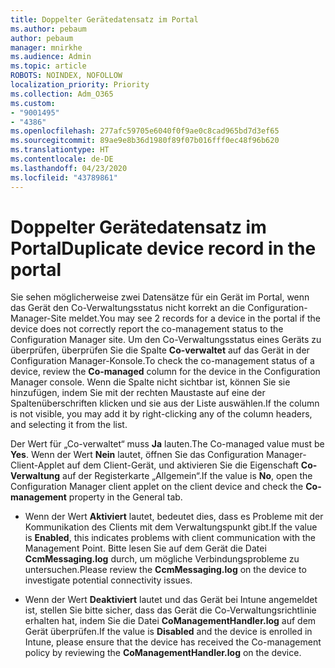```yaml
---
title: Doppelter Gerätedatensatz im Portal
ms.author: pebaum
author: pebaum
manager: mnirkhe
ms.audience: Admin
ms.topic: article
ROBOTS: NOINDEX, NOFOLLOW
localization_priority: Priority
ms.collection: Adm_O365
ms.custom:
- "9001495"
- "4386"
ms.openlocfilehash: 277afc59705e6040f0f9ae0c8cad965bd7d3ef65
ms.sourcegitcommit: 89ae9e8b36d1980f89f07b016fff0ec48f96b620
ms.translationtype: HT
ms.contentlocale: de-DE
ms.lasthandoff: 04/23/2020
ms.locfileid: "43789861"
---
```

# <a name="duplicate-device-record-in-the-portal"></a><span data-ttu-id="2d89a-102">Doppelter Gerätedatensatz im Portal</span><span class="sxs-lookup"><span data-stu-id="2d89a-102">Duplicate device record in the portal</span></span>

<span data-ttu-id="2d89a-103">Sie sehen möglicherweise zwei Datensätze für ein Gerät im Portal, wenn das Gerät den Co-Verwaltungsstatus nicht korrekt an die Configuration-Manager-Site meldet.</span><span class="sxs-lookup"><span data-stu-id="2d89a-103">You may see 2 records for a device in the portal if the device does not correctly report the co-management status to the Configuration Manager site.</span></span> <span data-ttu-id="2d89a-104">Um den Co-Verwaltungsstatus eines Geräts zu überprüfen, überprüfen Sie die Spalte **Co-verwaltet** auf das Gerät in der Configuration Manager-Konsole.</span><span class="sxs-lookup"><span data-stu-id="2d89a-104">To check the co-management status of a device, review the **Co-managed** column for the device in the Configuration Manager console.</span></span> <span data-ttu-id="2d89a-105">Wenn die Spalte nicht sichtbar ist, können Sie sie hinzufügen, indem Sie mit der rechten Maustaste auf eine der Spaltenüberschriften klicken und sie aus der Liste auswählen.</span><span class="sxs-lookup"><span data-stu-id="2d89a-105">If the column is not visible, you may add it by right-clicking any of the column headers, and selecting it from the list.</span></span>

<span data-ttu-id="2d89a-106">Der Wert für „Co-verwaltet“ muss **Ja** lauten.</span><span class="sxs-lookup"><span data-stu-id="2d89a-106">The Co-managed value must be **Yes**.</span></span> <span data-ttu-id="2d89a-107">Wenn der Wert **Nein** lautet, öffnen Sie das Configuration Manager-Client-Applet auf dem Client-Gerät, und aktivieren Sie die Eigenschaft **Co-Verwaltung** auf der Registerkarte „Allgemein“.</span><span class="sxs-lookup"><span data-stu-id="2d89a-107">If the value is **No**, open the Configuration Manager client applet on the client device and check the **Co-management** property in the General tab.</span></span>

- <span data-ttu-id="2d89a-108">Wenn der Wert **Aktiviert** lautet, bedeutet dies, dass es Probleme mit der Kommunikation des Clients mit dem Verwaltungspunkt gibt.</span><span class="sxs-lookup"><span data-stu-id="2d89a-108">If the value is **Enabled**, this indicates problems with client communication with the Management Point.</span></span> <span data-ttu-id="2d89a-109">Bitte lesen Sie auf dem Gerät die Datei **CcmMessaging.log** durch, um mögliche Verbindungsprobleme zu untersuchen.</span><span class="sxs-lookup"><span data-stu-id="2d89a-109">Please review the **CcmMessaging.log** on the device to investigate potential connectivity issues.</span></span>

- <span data-ttu-id="2d89a-110">Wenn der Wert **Deaktiviert** lautet und das Gerät bei Intune angemeldet ist, stellen Sie bitte sicher, dass das Gerät die Co-Verwaltungsrichtlinie erhalten hat, indem Sie die Datei **CoManagementHandler.log** auf dem Gerät überprüfen.</span><span class="sxs-lookup"><span data-stu-id="2d89a-110">If the value is **Disabled** and the device is enrolled in Intune, please ensure that the device has received the Co-management policy by reviewing the **CoManagementHandler.log** on the device.</span></span>
